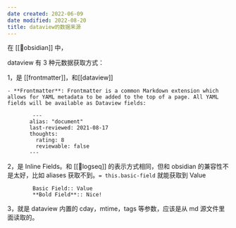 ```yaml
---
date created: 2022-06-09
date modified: 2022-08-20
title: dataview的数据来源
---
```


在 [[🤖obsidian]] 中，

dataview 有 3 种元数据获取方式：

1，是 [[frontmatter]]，和[[dataview]]

	- **Frontmatter**: Frontmatter is a common Markdown extension which allows for YAML metadata to be added to the top of a page. All YAML fields will be available as Dataview fields:

```
		---
	   alias: "document" 
	   last-reviewed: 2021-08-17 
	   thoughts: 
		 rating: 8 
		 reviewable: false 
	   ---

```

2，是 Inline Fields。和 [[🤖logseq]] 的表示方式相同，但和 obsidian 的兼容性不是太好，比如 aliases 获取不到。`= this.basic-field` 就能获取到 Value

```
		Basic Field:: Value
		**Bold Field**:: Nice!
```

3，就是 dataview 内置的 cday，mtime，tags 等参数，应该是从 md 源文件里面读取的。

		
